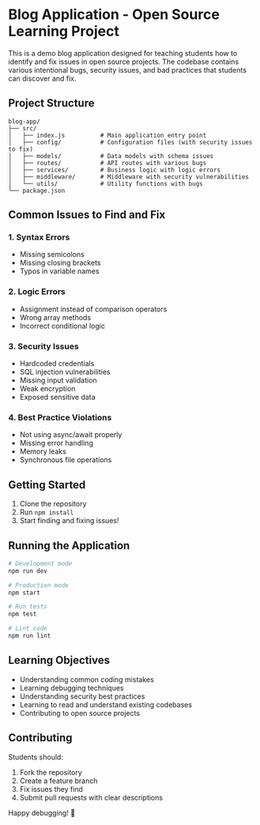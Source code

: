 # Blog Application - Open Source Learning Project

This is a demo blog application designed for teaching students how to identify and fix issues in open source projects. The codebase contains various intentional bugs, security issues, and bad practices that students can discover and fix.

## Project Structure

```
blog-app/
├── src/
│   ├── index.js          # Main application entry point
│   ├── config/           # Configuration files (with security issues to fix)
│   ├── models/           # Data models with schema issues
│   ├── routes/           # API routes with various bugs
│   ├── services/         # Business logic with logic errors
│   ├── middleware/       # Middleware with security vulnerabilities
│   └── utils/            # Utility functions with bugs
└── package.json
```

## Common Issues to Find and Fix

### 1. Syntax Errors
- Missing semicolons
- Missing closing brackets
- Typos in variable names


### 2. Logic Errors
- Assignment instead of comparison operators
- Wrong array methods
- Incorrect conditional logic

### 3. Security Issues
- Hardcoded credentials
- SQL injection vulnerabilities
- Missing input validation
- Weak encryption
- Exposed sensitive data

### 4. Best Practice Violations
- Not using async/await properly
- Missing error handling
- Memory leaks
- Synchronous file operations

## Getting Started

1. Clone the repository
2. Run `npm install`
3. Start finding and fixing issues!

## Running the Application

```bash
# Development mode
npm run dev

# Production mode
npm start

# Run tests
npm test

# Lint code
npm run lint
```

## Learning Objectives

- Understanding common coding mistakes
- Learning debugging techniques
- Understanding security best practices
- Learning to read and understand existing codebases
- Contributing to open source projects

## Contributing

Students should:
1. Fork the repository
2. Create a feature branch
3. Fix issues they find
4. Submit pull requests with clear descriptions

Happy debugging! 🐛